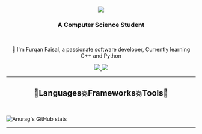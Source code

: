 <h1 align="center">
    <img src="https://readme-typing-svg.herokuapp.com/?font=Righteous&color=7e15f7&random=falsesize=35&center=true&vCenter=true&width=500&height=70&duration=2000&lines=Hi+There!+👋;+I'm+Furqan+Faisal+👨🏻‍💻;" />
</h1>

<h3 align="center">A Computer Science Student</h3>

<br/>

<div align="center">
 
 🌱 I'm Furqan Faisal, a passionate software developer, Currently learning C++ and Python


 </div>
 
<div align="center"> 
  <a href="mailto:furqan13furqan13@gmail.com">
    <img src="https://img.shields.io/badge/Gmail-6C22A6?style=for-the-badge&logo=gmail&logoColor=white" />
  </a>

  <a href="https://www.linkedin.com/in/furqanfaisal13" >
    <img src="https://img.shields.io/badge/LinkedIn-0077B5?style=for-the-badge&logo=linkedin&logoColor=white" />
  </a>
</div>

 <hr/>
 
<h2 align="center">🚀Languages💥Frameworks💥Tools🚀</h2>
<br/>

![Anurag's GitHub stats](https://github-readme-stats.vercel.app/api?username=Furqan131&show_icons=true&theme=radical)
<br/>

<hr/>
